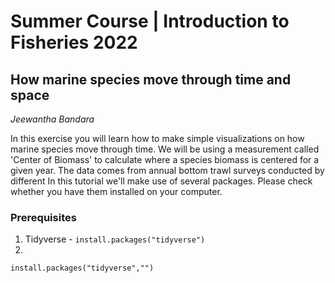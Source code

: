 # Summer Course | Introduction to Fisheries 2022 

## How marine species move through time and space
_Jeewantha Bandara_

In this exercise you will learn how to make simple visualizations on how marine species move through time. We will be using a measurement called 'Center of Biomass' to calculate where a species biomass is centered for a given year.
The data comes from annual bottom trawl surveys conducted by different 
In this tutorial we'll make use of several packages. Please check whether you have them installed on your computer.

### Prerequisites
1. Tidyverse - `install.packages("tidyverse")`
2. 

`install.packages("tidyverse","")`
